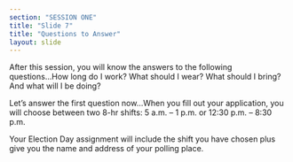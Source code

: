 ```yaml
---
section: "SESSION ONE"
title: "Slide 7"
title: "Questions to Answer"
layout: slide
---
```


After this session, you will know the answers to the following questions...How long do I work? What should I wear? What should I bring? And what will I be doing?

Let’s answer the first question now…When you fill out your application, you will choose between two 8-hr shifts:  5 a.m. – 1 p.m. or 12:30 p.m. – 8:30 p.m.

Your Election Day assignment will include the shift you have chosen plus give you the name and address of your polling place.

